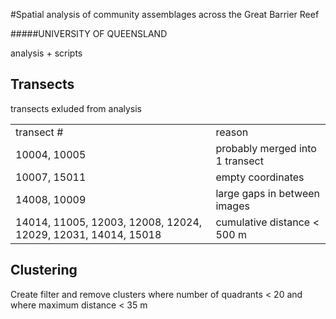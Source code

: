#Spatial analysis of community assemblages across the Great Barrier Reef

#####UNIVERSITY OF QUEENSLAND

analysis + scripts


## Transects
transects exluded from analysis

<table>
<tr>
	<td>transect #</td>
	<td>reason</td>
</tr>
<tr>
	<td>10004, 10005</td>
	<td>probably merged into 1 transect</td>
</tr>
<tr>
	<td>10007, 15011</td>
	<td>empty coordinates</td>
</tr>
<tr>
	<td>14008, 10009</td>
	<td>large gaps in between images</td>
</tr>
<tr>
	<td>14014, 11005, 12003, 12008, 12024, 12029, 12031, 		14014, 15018</td>
	<td>cumulative distance < 500 m</td>
</tr>
</table>

## Clustering
Create filter and remove clusters where number of quadrants < 20 and where maximum distance < 35 m


	